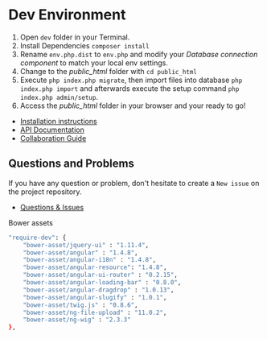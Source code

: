 Dev Environment
=======================

1. Open `dev` folder in your Terminal.
2. Install Dependencies `composer install`
3. Rename `env.php.dist` to `env.php` and modify your *Database connection component* to match your local env settings.
4. Change to the *public_html* folder with `cd public_html`
5. Execute `php index.php migrate`, then import files into database `php index.php import` and afterwards execute the setup command `php index.php admin/setup`.
6. Access the *public_html* folder in your browser and your ready to go!

+ [Installation instructions](https://luya.io/guide/install)
+ [API Documentation](https://luya.io/api)
+ [Collaboration Guide](https://luya.io/guide/luya-collaboration)

Questions and Problems
----------------------

If you have any question or problem, don't hesitate to create a `New issue` on the project repository.

+ [Questions & Issues](https://github.com/zephir/luya/issues)

Bower assets

```sh
"require-dev": {
    "bower-asset/jquery-ui" : "1.11.4",
    "bower-asset/angular" : "1.4.8",
    "bower-asset/angular-i18n" : "1.4.8",
    "bower-asset/angular-resource": "1.4.8",
    "bower-asset/angular-ui-router" : "0.2.15",
    "bower-asset/angular-loading-bar" : "0.8.0",
    "bower-asset/angular-dragdrop" : "1.0.13",
    "bower-asset/angular-slugify" : "1.0.1",
    "bower-asset/twig.js" : "0.8.6",
    "bower-asset/ng-file-upload" : "11.0.2",
    "bower-asset/ng-wig" : "2.3.3"
},
```